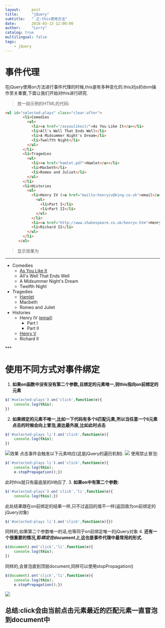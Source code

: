```yaml
---
layout:     post
title:      "jQuery"
subtitle:   " 之:this使用方法"
date:       2018-03-13 12:00:00
author:     "Lorry"
catalog: true
multilingual: false
tags:
    - jQuery
---
```

# 事件代理
在jQuery使用on方法进行事件代理的时候,this是有多种变化的.this对js的dom操作至关重要,下面让我们开始对this进行研究.

> 放一段示例的HTML的代码:

``` html
<ul id="selected-plays" class="clear-after">
        <li>Comedies
          <ul>
            <li><a href="/asyoulikeit/">As You Like It</a></li>
            <li>All's Well That Ends Well</li>
            <li>A Midsummer Night's Dream</li>
            <li>Twelfth Night</li>
          </ul>
        </li>
        <li>Tragedies
          <ul>
            <li><a href="hamlet.pdf">Hamlet</a></li>
            <li>Macbeth</li>
            <li>Romeo and Juliet</li>
          </ul>
        </li>
        <li>Histories
          <ul>
            <li>Henry IV (<a href="mailto:henryiv@king.co.uk">email</a>)
              <ul>
                <li>Part I</li>
                <li>Part II</li>
              </ul>
            </li>
            <li><a href="http://www.shakespeare.co.uk/henryv.htm">Henry V</a></li>
            <li>Richard II</li>
          </ul>
        </li>
      </ul>

```
> 显示效果为

***
<ul id="selected-plays" class="clear-after">
        <li>Comedies
          <ul>
            <li><a href="/asyoulikeit/">As You Like It</a></li>
            <li>All's Well That Ends Well</li>
            <li>A Midsummer Night's Dream</li>
            <li>Twelfth Night</li>
          </ul>
        </li>
        <li>Tragedies
          <ul>
            <li><a href="hamlet.pdf">Hamlet</a></li>
            <li>Macbeth</li>
            <li>Romeo and Juliet</li>
          </ul>
        </li>
        <li>Histories
          <ul>
            <li>Henry IV (<a href="mailto:henryiv@king.co.uk">email</a>)
              <ul>
                <li>Part I</li>
                <li>Part II</li>
              </ul>
            </li>
            <li><a href="http://www.shakespeare.co.uk/henryv.htm">Henry V</a></li>
            <li>Richard II</li>
          </ul>
        </li>
</ul>
***

# 使用不同方式对事件绑定
1. **如果on函数中没有没有第二个参数,且绑定的元素唯一,则this指向on前绑定的元素**
```javascript
$('#selected-plays').on('click',function(e){
    console.log(this);
})
```
2. **如果绑定的元素不唯一,比如一下代码有多个li匹配元素,所以当任意一个li元素点击的时候会向上冒泡,直达最外层,比如此时点击**
```javascript
$('#selected-plays li').on('click',function(e){
    console.log(this);
})
```
![效果](https://images2018.cnblogs.com/blog/1215846/201803/1215846-20180313170552644-1887009842.png)
点击事件会触发以下元素响应(这是jQuery的遍历机制).
![](https://images2018.cnblogs.com/blog/1215846/201803/1215846-20180313170733995-1040268926.png)
使用禁止冒泡:
```javascript
$('#selected-plays li').on('click',function(e){
    console.log(this);
    e.stopPropagation();})
```
此时this就只有最底层的li响应了.
3. **如果on中有第二个参数:**
```javascript
$('#selected-plays').on('click','li',function(e){
    console.log(this);})
```
此处结果跟在on前绑定的结果一样,只不过返回的值不一样(返回值为on前绑定的jQuery对象)
```javascript
$('#selected-plays li').on('click',function(e){})
```
同样的,如果第二个参数唯一的话,也等同于on前绑定唯一的jQuery对象
4. **还有一个很重要的情况,即*绑定在document上*,这也是事件代理中最常用的形式.**
```javascript
$(document).on('click','li',function(e){
    console.log(this);
})
```
同样的,会冒泡直到顶层document,同样可以使用stopPropagation()
```javascript
$(document).on('click','li',function(e){
    console.log(this);
    e.stopPropagation();})
```
![](https://images2018.cnblogs.com/blog/1215846/201803/1215846-20180313173215110-1345153175.png)

## 总结:click会由当前点击元素最近的匹配元素一直冒泡到document中